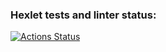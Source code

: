 ### Hexlet tests and linter status:
[![Actions Status](https://github.com/YuriSearch/frontend-project-44/actions/workflows/hexlet-check.yml/badge.svg)](https://github.com/YuriSearch/frontend-project-44/actions)